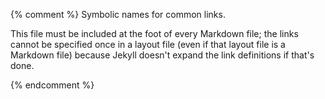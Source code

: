 {% comment %}
Symbolic names for common links.

This file must be included at the foot of every Markdown file; the
links cannot be specified once in a layout file (even if that layout
file is a Markdown file) because Jekyll doesn't expand the link
definitions if that's done.

{% endcomment %}

[best]: http://journals.plos.org/plosbiology/article?id=10.1371/journal.pbio.1001745
[brsc]: https://gvwilson.github.io/brsc/

[computational-competence]: https://software-carpentry.org/blog/2013/07/computational-competence-for-biologists.html
[covenant]: https://www.contributor-covenant.org
[csvcut]: http://csvkit.readthedocs.io/en/1.0.3/scripts/csvcut.html

[dc-sheets]: https://datacarpentry.org/spreadsheet-ecology-lesson/
[dc]: http://datacarpentry.org
[dcb]: https://datacarpentry.org/semester-biology/
[draw-io]: https://www.draw.io/

[github-pages]: https://pages.github.com/
[gnu-parallel]: https://www.gnu.org/software/parallel/
[good]: http://journals.plos.org/ploscompbiol/article?id=10.1371/journal.pcbi.1005510

[hpc-novice]: https://christinalk.github.io/hpc-novice-1/

[insight]: https://www.insightdatascience.com/

[jekyll]: https://jekyllrb.com/

[lc]: https://librarycarpentry.org/

[markdown]: https://github.github.com/gfm/
[minimal-manual]: http://www.instructionaldesign.org/theories/minimalism.html
[mrsp]: https://swcarpentry.github.io/managing-research-software-projects/

[noble]: http://journals.plos.org/ploscompbiol/article?id=10.1371/journal.pcbi.1000424

[pelican]: http://docs.getpelican.com/

[r-markdown]: https://rmarkdown.rstudio.com/
[reproducible-research]: http://ivory.idyll.org/blog/2016-what-is-open-science.html
[robust]: http://journals.plos.org/ploscompbiol/article?id=10.1371/journal.pcbi.1005412

[swc-git]: http://swcarpentry.github.io/git-novice/
[swc-python]: http://swcarpentry.github.io/python-novice-gapminder/
[swc-shell-extra]: http://swcarpentry.github.io/shell-extras/
[swc-shell]: http://swcarpentry.github.io/shell-novice/
[swc-sql]: http://swcarpentry.github.io/sql-novice-survey/
[swc]: https://software-carpentry.org/

[t3]: http://teachtogether.tech
[tidyverse]: https://www.tidyverse.org/learn/
[tldr]: https://tldr.ostera.io/
[travis]: https://travis-ci.org/

[what-is-open-science]: http://ivory.idyll.org/blog/2016-what-is-open-science.html

